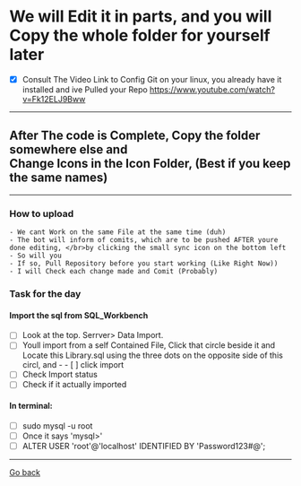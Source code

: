# We will Edit it in parts, and you will Copy the whole folder for yourself later

- [x] Consult The Video Link to Config Git on your linux, you already have it installed and ive Pulled your Repo
<https://www.youtube.com/watch?v=Fk12ELJ9Bww>

* * *

## After The code is Complete, Copy the folder somewhere else and</br> Change Icons in the Icon Folder, (Best if you keep the same names)

* * *

### How to upload

    - We cant Work on the same File at the same time (duh)
    - The bot will inform of comits, which are to be pushed AFTER youre done editing, </br>by clicking the small sync icon on the bottom left
    - So will you
    - If so, Pull Repository before you start working (Like Right Now))
    - I will Check each change made and Comit (Probably)

### Task for the day

#### Import the sql from SQL_Workbench

- [ ] Look at the top. Serrver> Data Import.
- [ ] Youll import from a self Contained File, Click that circle beside it and Locate this Library.sql using the three dots on the opposite side of this circl, and - - [ ] click import
- [ ] Check Import status
- [ ] Check if it actually imported

#### In terminal:

- [ ] sudo mysql -u root
- [ ] Once it says 'mysql>'
- [ ] ALTER USER 'root'@'localhost' IDENTIFIED BY 'Password123#@';

* * *
[Go back](https://github.com/Midnight1938/Library-Management)
